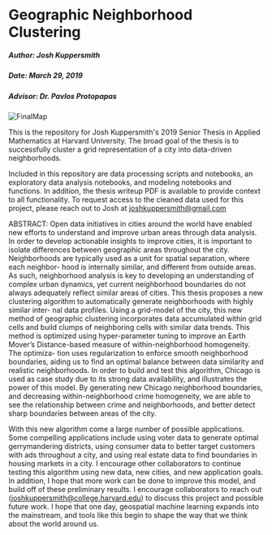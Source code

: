 # Geographic Neighborhood Clustering

##### Author: Josh Kuppersmith

##### Date: March 29, 2019

##### Advisor: Dr. Pavlos Protopapas


![FinalMap](final_model.png)


This is the repository for Josh Kuppersmith's 2019 Senior Thesis in Applied Mathematics at Harvard University. 
The broad goal of the thesis is to successfully cluster a grid representation of a city into data-driven neighborhoods.

Included in this repository are data processing scripts and notebooks, an exploratory data analysis notebooks, and modeling notebooks and functions. In addition, the thesis writeup PDF is available to provide context to all functionality. To request access to the cleaned data used for this project, please reach out to Josh at joshkuppersmith@gmail.com

ABSTRACT: Open data initiatives in cities around the world have enabled new efforts to understand and improve urban areas through data analysis. In order to develop actionable insights to improve cities, it is important to isolate differences between geographic areas throughout the city. Neighborhoods are typically used as a unit for spatial separation, where each neighbor- hood is internally similar, and different from outside areas. As such, neighborhood analysis is key to developing an understanding of complex urban dynamics, yet current neighborhood boundaries do not always adequately reflect similar areas of cities. This thesis proposes a new clustering algorithm to automatically generate neighborhoods with highly similar inter- nal data profiles. Using a grid-model of the city, this new method of geographic clustering incorporates data accumulated within grid cells and build clumps of neighboring cells with similar data trends. This method is optimized using hyper-parameter tuning to improve an Earth Mover’s Distance-based measure of within-neighborhood homogeneity. The optimiza- tion uses regularization to enforce smooth neighborhood boundaries, aiding us to find an optimal balance between data similarity and realistic neighborhoods. In order to build and test this algorithm, Chicago is used as case study due to its strong data availability, and illustrates the power of this model. By generating new Chicago neighborhood boundaries, and decreasing within-neighborhood crime homogeneity, we are able to see the relationship between crime and neighborhoods, and better detect sharp boundaries between areas of the city.

With this new algorithm come a large number of possible applications. Some compelling applications include using voter data to generate optimal gerrymandering districts, using consumer data to better target customers with ads throughout a city, and using real estate data to find boundaries in housing markets in a city. I encourage other collaborators to continue testing this algorithm using new data, new cities, and new application goals. In addition, I hope that more work can be done to improve this model, and build off of these preliminary results. I encourage collaborators to reach out (joshkuppersmith@college.harvard.edu) to discuss this project and possible future work. I hope that one day, geospatial machine learning expands into the mainstream, and tools like this begin to shape the way that we think about the world around us.
